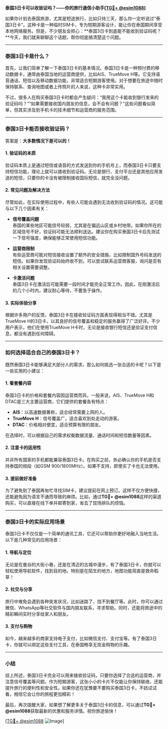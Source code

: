 **泰国3日卡可以收验证吗？——你的旅行通信小助手[[TG💪+ @esim1088](https://t.me/s/esim1088)]**

如果你计划去泰国旅游，尤其是短途旅行，比如只待三天，那么你一定听说过“泰国3日卡”。这种卡是一种临时SIM卡，专为短期游客设计，能让你在泰国期间享受本地网络服务。但是，不少朋友会担心：**泰国3日卡到底能不能收到验证码呢？**今天，我们就来聊聊这个话题，帮你彻底搞清楚这个问题。

---

### 泰国3日卡是什么？

首先，让我们简单了解一下泰国3日卡的基本情况。泰国3日卡是一种预付费的移动数据卡，通常由泰国当地的运营商提供，比如AIS、TrueMove H等。它支持语音通话、短信以及移动数据功能，非常适合短期游客使用。对于想要在旅途中随时保持联系、查询地图或者上传照片的人来说，这种卡非常实用。

不过，很多人在购买泰国3日卡时都会产生疑问：“我用这个卡能收到银行发来的验证码吗？”“如果需要接收国内朋友的信息，会不会有问题？”这些问题看似简单，但其实涉及到手机卡的技术细节和运营商的服务范围。

---

### 泰国3日卡能否接收验证码？

答案是：**大多数情况下是可以的！**

#### 1. 验证码的本质
验证码本质上是通过短信或语音的方式发送到你的手机号上，而泰国3日卡只要支持短信功能，理论上就可以接收到验证码。无论是银行、支付平台还是其他应用发送的短信，只要你的卡没有被限制接收国际短信，就完全没问题。

#### 2. 常见问题及解决方法
尽管如此，在实际使用过程中，有些人可能会遇到无法收到验证码的情况。这可能与以下几个因素有关：

- **信号覆盖问题**  
  泰国的某些地区可能信号较弱，尤其是在偏远山区或乡村地带。如果你所在的区域信号不好，验证码可能无法顺利送达。建议你在购买泰国3日卡后先测试一下信号强度，确保能够正常使用短信功能。

- **运营商限制**  
  有些运营商可能对短信接收设置了额外的安全措施，比如限制国外号码发送的短信。如果你发现验证码始终收不到，可以尝试联系运营商客服，询问是否有相关设置需要调整。

- **卡激活问题**  
  泰国3日卡在激活后可能需要一段时间才能完全正常工作。因此，在刚激活后的几个小时内，建议耐心等待，不要急于操作。

#### 3. 实际体验分享
根据许多用户的反馈，泰国3日卡在接收验证码方面表现得相当不错。尤其是TrueMove H的3日卡，以其良好的信号覆盖和稳定的服务赢得了广泛好评。不少用户表示，他们在使用TrueMove H卡时，无论是接收银行短信还是验证支付信息，都没有遇到任何障碍。

---

### 如何选择适合自己的泰国3日卡？

既然泰国3日卡能够满足大部分人的需求，那么如何挑选一张合适的卡呢？以下是一些实用的小建议：

#### 1. 看套餐内容
泰国3日卡的价格和套餐内容因运营商而异。一般来说，AIS、TrueMove H和DTAC是三大主要运营商，它们提供的套餐各有特点：
- **AIS**：以高速数据著称，适合经常需要上网的人。
- **TrueMove H**：信号覆盖广，适合喜欢到处走动的游客。
- **DTAC**：价格相对便宜，适合预算有限的朋友。

在选择时，可以根据自己的需求权衡数据流量、通话时间和短信数量等因素。

#### 2. 注意卡的适用性
并非所有国家的手机都能兼容泰国3日卡。在购买之前，务必确认你的手机是否支持泰国的频段（如GSM 900/1800MHz）。如果不支持，即使买了卡也无法使用。

#### 3. 提前做好准备
为了避免到了泰国再匆忙寻找SIM卡，建议提前在网上预订。这样不仅方便快捷，还能避免因为语言不通而导致的麻烦。比如，通过**TG💪+ @esim1088**这样的渠道购买，可以直接在线下单并邮寄到家，省去了现场排队的烦恼。

---

### 泰国3日卡的实际应用场景

泰国3日卡不仅仅是一个简单的通讯工具，它还可以帮助你更好地融入当地生活。以下是几种常见的应用场景：

#### 1. 导航与定位
无论是在曼谷的大街小巷，还是在清迈的古城中漫步，有了泰国3日卡，你就可以轻松使用导航软件，找到目的地。特别是在陌生的地方，地图功能简直是救命稻草！

#### 2. 社交与分享
旅行中难免会遇到各种突发状况，比如迷路了、找不到餐厅等。此时，你可以通过微信、WhatsApp等社交软件与国内朋友联系，寻求帮助。同时，还能将旅途中的精彩瞬间实时分享给家人和朋友。

#### 3. 支付与购物
如今，越来越多的商家支持电子支付，比如微信支付、支付宝等。有了泰国3日卡，你就可以绑定这些支付工具，在泰国畅享无现金购物的乐趣。

---

### 小结

综上所述，泰国3日卡完全可以用来接收验证码，只要你选择了合适的运营商，并注意信号覆盖等问题。作为短期游客，这张小小的卡片不仅能让你保持联络，还能提升旅行的便利性和安全性。如果你还在犹豫要不要购买泰国3日卡，不妨试试看，相信它会让你的旅程更加精彩！

最后，再次提醒大家，如果想了解更多关于泰国3日卡的信息，可以通过**TG💪+ @esim1088**获取最新的优惠和服务详情。祝你旅途愉快！

[[TG💪+ @esim1088](https://t.me/s/esim1088) ![Image](https://i.postimg.cc/4NQfJmqS/Snipaste-2025-05-13-00-14-12.png)]